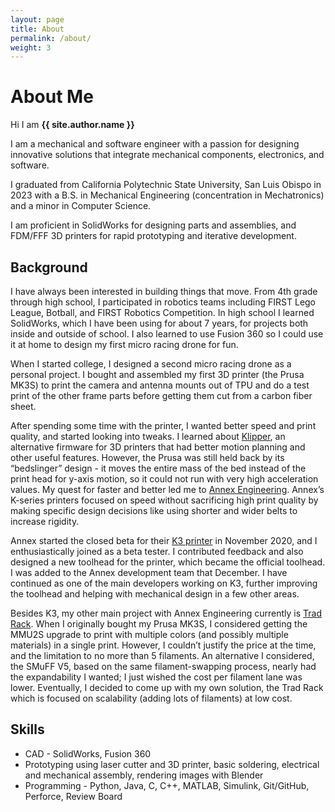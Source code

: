 ```yaml
---
layout: page
title: About
permalink: /about/
weight: 3
---
```


# About Me

Hi I am **{{ site.author.name }}**

I am a mechanical and software engineer with a passion for designing innovative
solutions that integrate mechanical components, electronics, and software.

I graduated from California Polytechnic State University, San Luis Obispo in
2023 with a B.S. in Mechanical Engineering (concentration in Mechatronics) and a
minor in Computer Science.

I am proficient in SolidWorks for designing parts and assemblies, and FDM/FFF 3D
printers for rapid prototyping and iterative development.

## Background

I have always been interested in building things that move. From 4th grade
through high school, I participated in robotics teams including FIRST Lego
League, Botball, and FIRST Robotics Competition. In high school I learned
SolidWorks, which I have been using for about 7 years, for projects both inside
and outside of school. I also learned to use Fusion 360 so I could use it at
home to design my first micro racing drone for fun.

When I started college, I designed a second micro racing drone as a personal
project. I bought and assembled my first 3D printer (the Prusa MK3S) to print
the camera and antenna mounts out of TPU and do a test print of the other frame
parts before getting them cut from a carbon fiber sheet.

After spending some time with the printer, I wanted better speed and print
quality, and started looking into tweaks. I learned about
[Klipper](https://www.klipper3d.org/), an alternative firmware for 3D printers
that had better motion planning and other useful features. However, the Prusa
was still held back by its “bedslinger” design - it moves the entire mass of the
bed instead of the print head for y-axis motion, so it could not run with very
high acceleration values. My quest for faster and better led me to
[Annex Engineering](https://annex.engineering). Annex’s K-series printers focused on
speed without sacrificing high print quality by making specific design decisions
like using shorter and wider belts to increase rigidity.

Annex started the closed beta for their [K3 printer](/projects/02-k3) in
November 2020, and I enthusiastically joined as a beta tester. I contributed
feedback and also designed a new toolhead for the printer, which became the
official toolhead. I was added to the Annex development team that December. I
have continued as one of the main developers working on K3, further improving
the toolhead and helping with mechanical design in a few other areas.

Besides K3, my other main project with Annex Engineering currently is
[Trad Rack](/projects/01-trad-rack). When I originally bought my Prusa MK3S, I
considered getting the MMU2S upgrade to print with multiple colors (and possibly
multiple materials) in a single print. However, I couldn’t justify the price at
the time, and the limitation to no more than 5 filaments. An alternative I
considered, the SMuFF V5, based on the same filament-swapping process, nearly
had the expandability I wanted; I just wished the cost per filament lane was
lower. Eventually, I decided to come up with my own solution, the Trad Rack
which is focused on scalability (adding lots of filaments) at low cost.

## Skills

- CAD - SolidWorks, Fusion 360
- Prototyping using laser cutter and 3D printer, basic soldering, electrical and mechanical assembly, rendering images with Blender
- Programming - Python, Java, C, C++, MATLAB, Simulink, Git/GitHub, Perforce, Review Board
